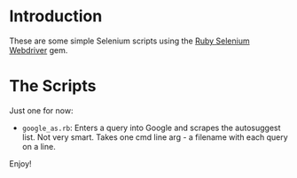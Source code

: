 # Introduction

These are some simple Selenium scripts using the [Ruby Selenium Webdriver](http://rubygems.org/gems/selenium-webdriver) gem. 

# The Scripts

Just one for now:

* `google_as.rb`: Enters a query into Google and scrapes the autosuggest list. Not very smart. Takes one cmd line arg - a filename with each query on a line.

Enjoy!
